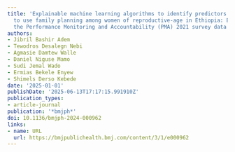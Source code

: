```yaml
---
title: 'Explainable machine learning algorithms to identify predictors of intention
  to use family planning among women of reproductive-age in Ethiopia: Evidence from
  the Performance Monitoring and Accountability (PMA) 2021 survey data set'
authors:
- Jibril Bashir Adem
- Tewodros Desalegn Nebi
- Agmasie Damtew Walle
- Daniel Niguse Mamo
- Sudi Jemal Wado
- Ermias Bekele Enyew
- Shimels Derso Kebede
date: '2025-01-01'
publishDate: '2025-06-13T17:17:15.991910Z'
publication_types:
- article-journal
publication: '*bmjph*'
doi: 10.1136/bmjph-2024-000962
links:
- name: URL
  url: https://bmjpublichealth.bmj.com/content/3/1/e000962
---
```

